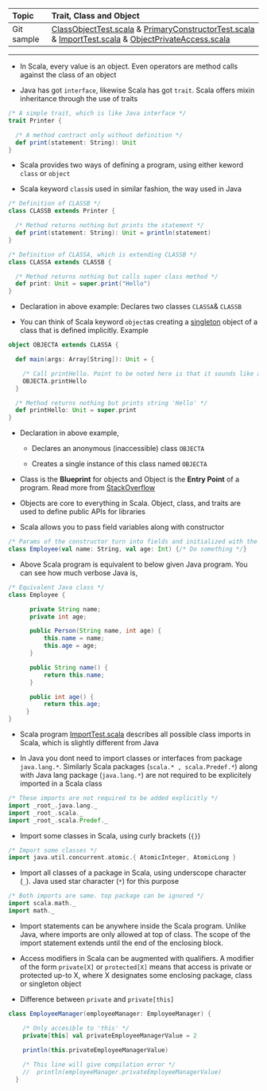 | Topic | Trait, Class and Object |
| :--- | :--- |
| Git sample | [ClassObjectTest.scala](https://github.com/inbravo/scala-src/blob/master/src/main/scala/com/inbravo/lang/ClassObjectTest.scala) & [PrimaryConstructorTest.scala](https://github.com/inbravo/scala-src/blob/master/src/main/scala/com/inbravo/lang/PrimaryConstructorTest.scala) & [ImportTest.scala](https://github.com/inbravo/scala-src/blob/master/src/main/scala/com/inbravo/lang/ImportTest.scala) & [ObjectPrivateAccess.scala](https://github.com/inbravo/scala-src/blob/master/src/main/scala/com/inbravo/lang/ObjectPrivateAccess.scala)|

---
*  In Scala, every value is an object. Even operators are method calls against the class of an object

* Java has got `interface`, likewise Scala has got `trait`. Scala offers mixin inheritance through the use of traits

```scala
/* A simple trait, which is like Java interface */
trait Printer {

  /* A method contract only without definition */
  def print(statement: String): Unit
}
```

* Scala provides two ways of defining a program, using either keword `class` or `object`

* Scala keyword `class`is used in similar fashion, the way used in Java

```scala
/* Definition of CLASSB */
class CLASSB extends Printer {

  /* Method returns nothing but prints the statement */
  def print(statement: String): Unit = println(statement)
}

/* Definition of CLASSA, which is extending CLASSB */
class CLASSA extends CLASSB {

  /* Method returns nothing but calls super class method */
  def print: Unit = super.print("Hello")
}
```
* Declaration in above example: Declares two classes `CLASSA`& `CLASSB`

* You can think of Scala keyword `object`as creating a [singleton](http://en.wikipedia.org/wiki/Singleton_pattern) object of a class that is defined implicitly. Example

```scala
object OBJECTA extends CLASSA {

  def main(args: Array[String]): Unit = {

    /* Call printHello. Point to be noted here is that it sounds like a Java static method call */
    OBJECTA.printHello
  }

  /* Method returns nothing but prints string 'Hello' */
  def printHello: Unit = super.print
}
```

* Declaration in above example,

  * Declares an anonymous (inaccessible) class `OBJECTA`

  * Creates a single instance of this class named `OBJECTA`

* Class is the **Blueprint** for objects and Object is the **Entry Point** of a program. Read more from [StackOverflow](http://stackoverflow.com/questions/1755345/difference-between-object-and-class-in-scala)

* Objects are core to everything in Scala. Object, class, and traits are used to define public APIs for libraries

* Scala allows you to pass field variables along with constructor

```scala
/* Params of the constructor turn into fields and initialized with the construction parameters */
class Employee(val name: String, val age: Int) {/* Do something */}
```

* Above Scala program is equivalent to below given Java program. You can see how much verbose Java is,

```java
/* Equivalent Java class */
class Employee { 

      private String name;
      private int age;

      public Person(String name, int age) {
          this.name = name;
          this.age = age;
      }

      public String name() { 
          return this.name; 
      }

      public int age() { 
          return this.age; 
     }
}
```

* Scala program [ImportTest.scala](https://github.com/inbravo/scala-src/blob/master/src/main/scala/com/inbravo/lang/ImportTest.scala) describes all possible class imports in Scala, which is slightly different from Java

* In Java you dont need to import classes or interfaces from package `java.lang.*`. Similarly Scala packages (`scala.* , scala.Predef.*`) along with Java lang package (`java.lang.*`) are not required to be explicitely imported in a Scala class

```scala
/* These imports are not required to be added explicitly */
import _root_.java.lang._
import _root_.scala._
import _root_.scala.Predef._
```

* Import some classes in Scala, using curly brackets (`{}`)

```scala
/* Import some classes */
import java.util.concurrent.atomic.{ AtomicInteger, AtomicLong }
```

* Import all classes of a package in Scala, using underscope character (`_`). Java used star character (`*`) for this purpose

```scala
/* Both imports are same. top package can be ignored */
import scala.math._
import math._
```

* Import statements can be anywhere inside the Scala program. Unlike Java, where imports are only allowed at top of class. The scope of the import statement extends until the end of the enclosing block.

* Access modifiers in Scala can be augmented with qualifiers. A modifier  of the form `private[X]` or `protected[X]` means that access is private or protected up-to X, where X designates some enclosing package, class or singleton object

* Difference between `private` and `private[this]` 

```scala
class EmployeeManager(employeeManager: EmployeeManager) {

    /* Only accesible to 'this' */
    private[this] val privateEmployeeManagerValue = 2

    println(this.privateEmployeeManagerValue)
    
    /* This line will give compilation error */
    //  println(employeeManager.privateEmployeeManagerValue) 
  }
```
